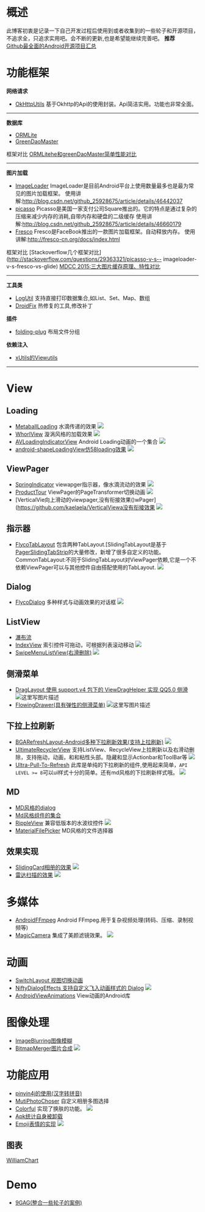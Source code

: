 # 概述 
 此博客初衷是记录一下自己开发过程后使用到或者收集到的一些轮子和开源项目，不追求全，只追求实用吧。会不断的更新,也是希望能继续完善吧。
 **推荐**  
 [Github最全面的Android开源项目汇总](https://github.com/Trinea/android-open-project#%E5%8D%81%E4%BA%8Cflipview) 
 <!-- more -->	




 # 功能框架
 **网络请求**
- [OkHttpUtils](https://github.com/jeasonlzy0216/OkHttpUtils)
基于Okhttp的Api的使用封装。Api简洁实用。功能也非常全面。
 
 
----

**数据库**

- [ORMLite](http://blog.csdn.net/lmj623565791/article/details/39122981)
- [GreenDaoMaster](http://blog.csdn.net/krislight/article/details/9391455)

 
框架对比
[ORMLitehe和greenDaoMaster简单性能对比](http://blog.csdn.net/u012565107/article/details/21546829)

 ----

**图片加载**

- [ImageLoader](https://github.com/nostra13/Android-Universal-Image-Loader)
  ImageLoader是目前Android平台上使用数量最多也是最为常见的图片加载框架。
  使用讲解:http://blog.csdn.net/github_25928675/article/details/46442037
- [picasso](https://github.com/square/picasso)
  Picasso是美国一家支付公司Square推出的。它的特点是通过复杂的压缩来减少内存的消耗,自带内存和硬盘的二级缓存
  使用讲解:http://blog.csdn.net/github_25928675/article/details/46660179
- [Fresco](https://github.com/facebook/fresco)
  Fresco是FaceBook推出的一款图片加载框架。自动释放内存。
  使用讲解:http://fresco-cn.org/docs/index.html
  
  
  
  
  
框架对比
[Stackoverflow几个框架对比](http://stackoverflow.com/questions/29363321/picasso-v-s-- imageloader-v-s-fresco-vs-glide) 
[MDCC 2015:三大图片缓存原理、特性对比](http://www.csdn.net/article/2015-10-21/2825984)





 --- 
 
**工具类**
 - [LogUtil](https://github.com/pengwei1024/LogUtils)
 支持直接打印数据集合,如List、Set、Map、数组
 - [DroidFix](https://github.com/bunnyblue/DroidFix)
 热修复的工具,修改补丁

  
**插件**
- [folding-plug](https://github.com/dmytrodanylyk/)
  布局文件分组

**依赖注入**
- [xUtils的Viewutils](https://github.com/wyouflf/xUtils)
 
---
   
 
 # View
  
 
 ## Loading
 - [MetaballLoading](https://github.com/dodola/MetaballLoading)
 水滴传递的效果
![](https://raw.githubusercontent.com/dodola/MetaballLoading/master/metaball.gif)
 - [WhorlView](https://github.com/Kyson/WhorlView)
 漩涡风格的加载效果
![](http://www.jcodecraeer.com/uploads/150818/1-150QP34Q2261.gif)
 - [AVLoadingIndicatorView](https://github.com/81813780/AVLoadingIndicatorView)
 Android Loading动画的一个集合
 ![](https://raw.githubusercontent.com/81813780/AVLoadingIndicatorView/master/Demo.gif)
 - [android-shapeLoadingView仿58loading效果](https://github.com/zzz40500/android-shapeLoadingView)
 ![](https://camo.githubusercontent.com/575b98a56c5546043ec045d044429590e4a623fe/687474703a2f2f75706c6f61642d696d616765732e6a69616e7368752e696f2f75706c6f61645f696d616765732f3136363836362d376434313538646532636534306139612e676966)




 ## ViewPager
  - [SpringIndicator](https://github.com/chenupt/SpringIndicator)
 viewapger指示器，像水滴流动的效果
  ![](https://raw.githubusercontent.com/chenupt/SpringIndicator/master/img/si_1.0.0.gif)
 - [ProductTour](https://github.com/matrixxun/ProductTour)
 ViewPager的PageTransformer切换动画
 ![](https://raw.githubusercontent.com/matrixxun/ProductTour/master/art/run.gif)
 - [VerticalVie向上滑动的viewpager,没有衔接效果()wPager](https://github.com/kaelaela/VerticalViewa没有衔接效果
![](https://raw.githubusercontent.com/kaelaela/VerticalViewPager/master/art/default.gif)

 ## 指示器
- [FlycoTabLayout](https://github.com/H07000223/FlycoTabLayout)
包含两种TabLayout.[SlidingTabLayout是基于[PagerSlidingTabStrip](https://github.com/jpardogo/PagerSlidingTabStrip)的大量修改，新增了很多自定义的功能。CommonTabLayout:不同于SlidingTabLayout对ViewPager依赖,它是一个不依赖ViewPager可以与其他控件自由搭配使用的TabLayout.
![](https://raw.githubusercontent.com/H07000223/FlycoTabLayout/master/preview_1.gif)

 ## Dialog
 - [FlycoDialog](https://github.com/H07000223/FlycoDialog_Master)
 多种样式与动画效果的对话框
![](https://raw.githubusercontent.com/H07000223/FlycoDialog_Master/master/gif/preview_1.gif)
 




 ## ListView
 - [瀑布流](https://github.com/bavariama1/ListBuddies)
 - [IndexView](https://github.com/Waylenw/Android-UI-Effect#listindex)
 索引控件可拖动，可根据列表滚动移动
 ![](https://raw.githubusercontent.com/Waylenwang/AndroidUI_Waylen/master/screenpic/indexView.gif)
 - [SwipeMenuListView(右滑删除)](https://github.com/baoyongzhang/SwipeMenuListView)
 ![](https://raw.githubusercontent.com/baoyongzhang/SwipeMenuListView/master/demo3.gif)
 
 


 ## 侧滑菜单
- [DragLayout 使用 support.v4 包下的 ViewDragHelper 实现 QQ5.0 侧滑](https://github.com/BlueMor/DragLayout)
![这里写图片描述](https://raw.githubusercontent.com/BlueMor/DragLayout/master/screenshots/123.gif)
- [FlowingDrawer(具有弹性的侧滑菜单)](https://github.com/mxn21/FlowingDrawer
)
![这里写图片描述](http://www.jcodecraeer.com/uploads/151022/1-1510220ZQQ25.gif)

 

 ## 下拉上拉刷新
 - [BGARefreshLayout-Android多种下拉刷新效果(支持上拉刷新)](https://github.com/bingoogolapple/BGARefreshLayout-Android)
![](https://camo.githubusercontent.com/f609f7944250a6607e5fdec8b12b3156df569cd7/687474703a2f2f37786b39646a2e636f6d312e7a302e676c622e636c6f7564646e2e636f6d2f726566726573686c61796f75742f73637265656e73686f74732f726566726573686c61796f7574312e676966)
- [UltimateRecyclerView](https://github.com/cymcsg/UltimateRecyclerView)
支持ListView、RecycleView上拉刷新以及右滑动删除，支持拖动，动画，和和粘性头部。隐藏和显示Actionbar和ToolBar等
![](https://camo.githubusercontent.com/34707aab637bd5766d183e4bf739e07a589d5aa9/68747470733a2f2f627974656275636b65742e6f72672f6d61727368616c6368656e2f696d616765732f7261772f343462656231363231323163373139656134303934626437656131633966306364376465346330342f756c74696d61746572656379636c6572766965772f756c74696d6174655f72656379636c65727669657731322e676966)
- [Ultra-Pull-To-Refresh](https://github.com/liaohuqiu/android-Ultra-Pull-To-Refresh)
此库是单纯的下拉刷新的组件,使用起来简单，`API LEVEL >= 8`可以ui样式十分的简单。还有md风格的下拉刷新样式哦。
![](https://camo.githubusercontent.com/4dfccd5a50f7d59b512300fce341a1217950603a/687474703a2f2f737261696e2d6769746875622e71696e6975646e2e636f6d2f756c7472612d7074722f6d6174657269616c2d7374796c652e676966)

 ## MD
 - [MD风格的dialog](https://github.com/drakeet/MaterialDialog)
 - [Md风格组件的集合](https://github.com/rey5137/material)
 - [RippleView](https://github.com/siriscac/RippleView)
 兼容低版本的水波纹控件
![](https://camo.githubusercontent.com/eec41193900aad4803dcf18bc9915fafa3f7d1cf/68747470733a2f2f7261772e6769746875622e636f6d2f73697269736361632f526970706c65566965772f6d61737465722f53637265656e732f53637265656e2e676966)
 - [MaterialFilePicker](https://github.com/nbsp-team/MaterialFilePicker)
 MD风格的文件选择器

 ## 效果实现
 - [SlidingCard相册的效果](https://github.com/mxn21/SlidingCard) 
![](https://raw.githubusercontent.com/mxn21/SlidingCard/master/screen.gif)
 - [雷达扫描的效果](https://github.com/gpfduoduo/RadarScanView) 
![](https://raw.githubusercontent.com/gpfduoduo/RadarScanView/master/RadarScanView/gif/radar.gif)


  
  
 # 多媒体
 
- [AndroidFFmpeg](https://github.com/appunite/AndroidFFmpeg)
  Android FFmpeg.用于复杂视频处理(转码、压缩、录制视频等)
- [MagicCamera](https://github.com/wuhaoyu1990/MagicCamera)
 集成了美颜滤镜效果。
 ![](https://raw.githubusercontent.com/wuhaoyu1990/MagicCamera/master/Screenshot_1.png)

  
  
  

 # 动画
 
 - [SwitchLayout 视图切换动画](https://github.com/jaychou2012/SwitchLayout)
 - [NiftyDialogEffects 支持自定义飞入动画样式的 Dialog](https://github.com/sd6352051/NiftyDialogEffects)
![](https://camo.githubusercontent.com/456687ac516bb07f1076928d635bfddf6b90d5ec/687474703a2f2f696d67302e70682e3132362e6e65742f69433436653162586b55316631724966555a6f3939773d3d2f363539373632303632313938343031393430382e676966)
- [AndroidViewAnimations](https://github.com/daimajia/AndroidViewAnimations)
View动画的Android库


 # 图像处理
 
- [ImageBlurring图像模糊](https://github.com/qiujuer/ImageBlurring)
- [BitmapMerger图片合成](https://github.com/cooltechworks/BitmapMerger)
![](https://cloud.githubusercontent.com/assets/13122232/8438305/9f7c2644-1f82-11e5-8f51-25ba7cca0711.gif)

 # 功能应用
 
- [pinyin4j的使用(汉字转拼音)](http://wister.iteye.com/blog/334562)
- [MutiPhotoChoser](https://git.oschina.net/xiao-lifan/MutiPhotoChoser)
  自定义相册多图选择  
- [Colorful](https://github.com/bboyfeiyu/Colorful)
  实现了换肤的功能。
  ![](https://raw.githubusercontent.com/hehonghui/Colorful/master/images/colorful.gif)
- [Apk统计自身被卸载](https://github.com/sevenler/Uninstall_Statics)
- [Emoji表情的实现](https://github.com/kymjs/EmojiChat)
 ![](https://raw.githubusercontent.com/kymjs/EmojiChat/master/screen_shots/Screenshot_2.png)

 ## 图表
 [WilliamChart](https://github.com/diogobernardino/WilliamChart)
  
 # Demo
 - [9GAG(整合一些轮子的案例)](https://github.com/stormzhang/9GAG)

